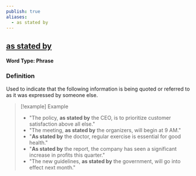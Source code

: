 ```yaml
---
publish: true
aliases:
  - as stated by
---
```


## [as stated by](https://dictionary.cambridge.org/vi/thesaurus/as-stated-by-in)
#### Word Type: Phrase

### Definition
Used to indicate that the following information is being quoted or referred to as it was expressed by someone else.

> [!example] Example
> 
> - "The policy, **as stated by** the CEO, is to prioritize customer satisfaction above all else."
> - "The meeting, **as stated by** the organizers, will begin at 9 AM."
> - "**As stated by** the doctor, regular exercise is essential for good health."
> - "**As stated by** the report, the company has seen a significant increase in profits this quarter."
> - "The new guidelines, **as stated by** the government, will go into effect next month."